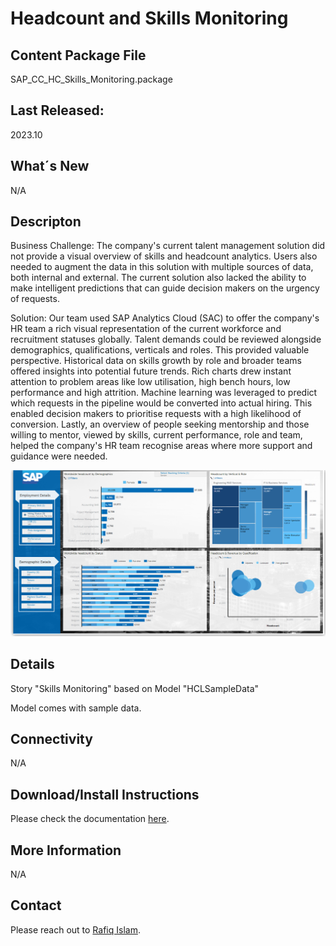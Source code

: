 # Headcount and Skills Monitoring

## Content Package File
SAP_CC_HC_Skills_Monitoring.package

## Last Released:
2023.10

## What´s New
N/A

## Descripton
Business Challenge:
The company's current talent management solution did not provide a visual overview of skills and headcount analytics. Users also needed to augment the data in this solution with multiple sources of data, both internal and external. The current solution also lacked the ability to make intelligent predictions that can guide decision makers on the urgency of requests.

Solution:
Our team used SAP Analytics Cloud (SAC) to offer the company's HR team a rich visual representation of the current workforce and recruitment statuses globally. Talent demands could be reviewed alongside demographics, qualifications, verticals and roles. This provided valuable perspective. Historical data on skills growth by role and broader teams offered insights into potential future trends. Rich charts drew instant attention to problem areas like low utilisation, high bench hours, low performance and high attrition. Machine learning was leveraged to predict which requests in the pipeline would be converted into actual hiring. This enabled decision makers to prioritise requests with a high likelihood of conversion. Lastly, an overview of people seeking mentorship and those willing to mentor, viewed by skills, current performance, role and team, helped the company's HR team recognise areas where more support and guidance were needed.

![Headcount and Skills Monitoring](Headcount_and_Skills_Screenshot.png)

## Details
Story "Skills Monitoring" based on Model "HCLSampleData" 

Model comes with sample data.

## Connectivity
N/A 

## Download/Install Instructions
Please check the documentation [here](https://help.sap.com/docs/SAP_ANALYTICS_CLOUD/42093f14b43c485fbe3adbbe81eff6c8/603e26204ce14bd8b5f9729a8123636f.html).

## More Information
N/A

## Contact
Please reach out to [Rafiq Islam](mailto:rafiq.islam@sap.com).
